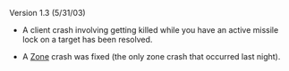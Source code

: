 Version 1.3 (5/31/03)

- A client crash involving getting killed while
  you have an active missile lock on a target has been resolved.

<!-- -->

- A [Zone](../terminology/Zone.md) crash was fixed (the only zone crash that
  occurred last night).

<!--[category:Patches](category:Patches.md)-->
